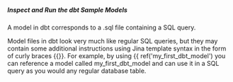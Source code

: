 ##### Inspect and Run the dbt Sample Models 

A model in dbt corresponds to a .sql file containing a SQL query. 

Model files in dbt look very much like regular SQL queries, but they may contain some additional instructions using Jina template syntax in the form of curly braces {{}}. For example, by using {{ ref('my_first_dbt_model') you can reference a model called my_first_dbt_model and can use it in a SQL query as you would any regular database table. 

